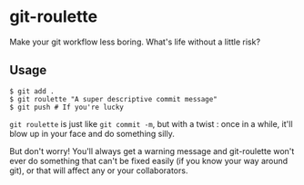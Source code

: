 # git-roulette

Make your git workflow less boring. What's life without a little risk?

## Usage

```
$ git add .
$ git roulette "A super descriptive commit message"
$ git push # If you're lucky
```

`git roulette` is just like `git commit -m`, but with a twist : once in a while, it'll blow up in your face and do something silly.

But don't worry! You'll always get a warning message and git-roulette won't ever do something that can't be fixed easily (if you know your way around git), or that will affect any or your collaborators.


